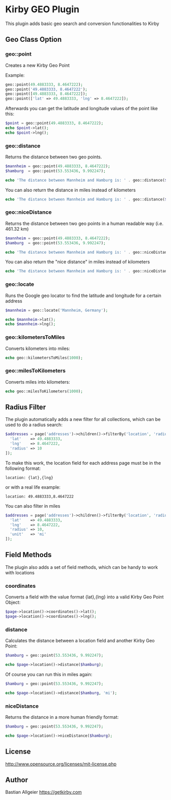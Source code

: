 # Kirby GEO Plugin

This plugin adds basic geo search and conversion functionalities to Kirby

## Geo Class Option

### geo::point

Creates a new Kirby Geo Point

Example: 

```php
geo::point(49.4883333, 8.4647222);
geo::point('49.4883333, 8.4647222');
geo::point([49.4883333, 8.4647222]);
geo::point(['lat' => 49.4883333, 'lng' => 8.4647222]);
```

Afterwards you can get the latitude and longitude values of the point like this: 

```php
$point = geo::point(49.4883333, 8.4647222);
echo $point->lat();
echo $point->lng();
```

### geo::distance

Returns the distance between two geo points.

```php
$mannheim = geo::point(49.4883333, 8.4647222);
$hamburg  = geo::point(53.553436, 9.992247);

echo 'The distance between Mannheim and Hamburg is: ' . geo::distance($mannheim, $hamburg);
```

You can also return the distance in miles instead of kilometers

```php
echo 'The distance between Mannheim and Hamburg is: ' . geo::distance($mannheim, $hamburg, 'mi');
```

### geo::niceDistance

Returns the distance between two geo points in a human readable way (i.e. 461.32 km)

```php
$mannheim = geo::point(49.4883333, 8.4647222);
$hamburg  = geo::point(53.553436, 9.992247);

echo 'The distance between Mannheim and Hamburg is: ' . geo::niceDistance($mannheim, $hamburg);
```

You can also return the "nice distance" in miles instead of kilometers

```php
echo 'The distance between Mannheim and Hamburg is: ' . geo::niceDistance($mannheim, $hamburg, 'mi');
```

### geo::locate

Runs the Google geo locator to find the latitude and longitude for a certain address

```php
$mannheim = geo::locate('Mannheim, Germany'); 

echo $mannheim->lat();
echo $mannheim->lng();
```

### geo::kilometersToMiles

Converts kilometers into miles: 

```php
echo geo::kilometersToMiles(1000);
```

### geo::milesToKilometers

Converts miles into kilometers: 

```php
echo geo::milesToKilometers(1000);
```

## Radius Filter

The plugin automatically adds a new filter for all collections, which can be used to do a radius search:

```php
$addresses = page('addresses')->children()->filterBy('location', 'radius', [
  'lat'    => 49.4883333,
  'lng'    => 8.4647222,
  'radius' => 10
]);
```

To make this work, the location field for each address page must be in the following format: 

```
location: {lat},{lng}
```

or with a real life example: 

```
location: 49.4883333,8.4647222
```

You can also filter in miles

```php
$addresses = page('addresses')->children()->filterBy('location', 'radius', [
  'lat'    => 49.4883333,
  'lng'    => 8.4647222,
  'radius' => 10,
  'unit'   => 'mi'
]);
```

## Field Methods

The plugin also adds a set of field methods, which can be handy to work with locations

### coordinates

Converts a field with the value format {lat},{lng} into a valid Kirby Geo Point Object:

```php
$page->location()->coordinates()->lat();
$page->location()->coordinates()->lng();
```

### distance

Calculates the distance between a location field and another Kirby Geo Point:

```php
$hamburg = geo::point(53.553436, 9.992247);

echo $page->location()->distance($hamburg);
```

Of course you can run this in miles again:

```php
$hamburg = geo::point(53.553436, 9.992247);

echo $page->location()->distance($hamburg, 'mi');
```

### niceDistance

Returns the distance in a more human friendly format:

```php
$hamburg = geo::point(53.553436, 9.992247);

echo $page->location()->niceDistance($hamburg);
```

## License

<http://www.opensource.org/licenses/mit-license.php>

## Author

Bastian Allgeier <https://getkirby.com>
